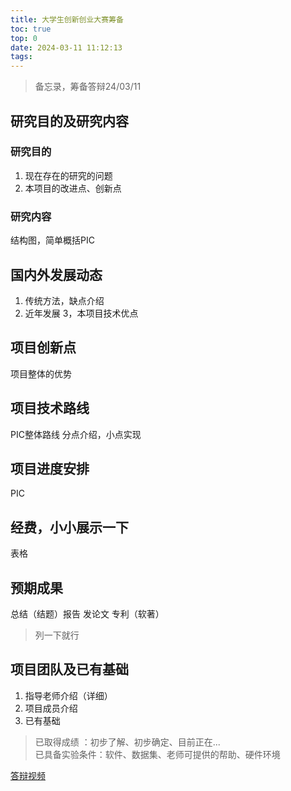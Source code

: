 ```yaml
---
title: 大学生创新创业大赛筹备
toc: true
top: 0
date: 2024-03-11 11:12:13
tags:
---
```


>备忘录，筹备答辩24/03/11

<!-- more -->
## 研究目的及研究内容
### 研究目的
1. 现在存在的研究的问题
2. 本项目的改进点、创新点
### 研究内容
结构图，简单概括PIC
## 国内外发展动态
1. 传统方法，缺点介绍
2. 近年发展
3，本项目技术优点
## 项目创新点
项目整体的优势
## 项目技术路线
PIC整体路线
分点介绍，小点实现
## 项目进度安排
PIC
## 经费，小小展示一下
表格
## 预期成果
总结（结题）报告
发论文
专利（软著）
> 列一下就行
## 项目团队及已有基础
1. 指导老师介绍（详细）
2. 项目成员介绍
3. 已有基础
> 已取得成绩 ：初步了解、初步确定、目前正在... <br>
已具备实验条件：软件、数据集、老师可提供的帮助、硬件环境

[答辩视频](https://www.bilibili.com/video/BV1634y177rC/?t=1&spm_id_from=333.1350.jump_directly&vd_source=4d775a6ab5668ebf60d1a60410abe4b5)
